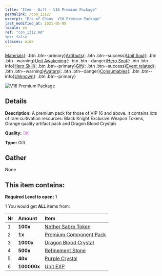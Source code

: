 ```yaml
---
title: "Item - Gift - V16 Premium Package"
permalink: /con_1312/
excerpt: "Era of Chaos  V16 Premium Package"
last_modified_at: 2021-05-05
locale: en
ref: "con_1312.md"
toc: false
classes: wide
---
```

 [Materials](/Items/){: .btn .btn--primary}[Artifacts](/Items/Artifacts/){: .btn .btn--success}[Unit Soul](/Items/UnitSoul/){: .btn .btn--warning}[Unit Awakening](/Items/UnitAwakening/){: .btn .btn--danger}[Hero Soul](/Items/HeroSoul/){: .btn .btn--info}[Hero Skill](/Items/HeroSkill/){: .btn .btn--primary}[Gift](/Items/Gift/){: .btn .btn--success}[Event related](/Items/Events/){: .btn .btn--warning}[Avatars](/Items/Avatars/){: .btn .btn--danger}[Consumables](/Items/Consumables/){: .btn .btn--info}[Unknown](/Items/Unknown/){: .btn .btn--primary}

 ![V16 Premium Package](/images/t/i_905001.png)

## Details
 **Description:** A premium pack for those of VIP 16 and above. It contains lots of rare cultivation resources: Black Knight Exclusive Weapon Tokens, Orange quality artifact pack and Dragon Blood Crystals

 **Quality:** <span style="color: #DA70D6">OK</span>

 **Type:** Gift

## Gather

  None

## This item contains:

 **Required Level to open:** 1

 1 You would get **ALL** items  from:

  | Nr | Amount |     Item    |
  |:---|:-------|:------------|
  | 1 |  **100x** | [Nether Sabre Token](/Items/con_979/) |  | 
  | 2 |  **1x** | [Premium Component Pack](/Items/con_1363/) |  | 
  | 3 |  **1000x** | [Dragon Blood Crystal](/Items/con_879/) |  | 
  | 4 |  **500x** | [Refinement Stone](/Items/con_814/) |  | 
  | 5 |  **40x** | [Purple Crystal](/Items/con_720/) |  | 
  | 6 |  **100000x** | [Unit EXP](/Items/con_902/) |  | 
